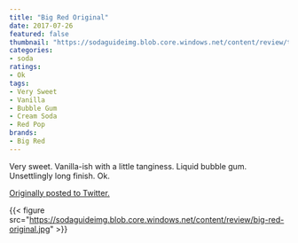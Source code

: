 ```yaml
---
title: "Big Red Original"
date: 2017-07-26
featured: false
thumbnail: "https://sodaguideimg.blob.core.windows.net/content/review/thumbs/big-red-original.jpg"
categories:
- soda
ratings:
- Ok
tags:
- Very Sweet
- Vanilla
- Bubble Gum
- Cream Soda
- Red Pop
brands:
- Big Red
---
```


Very sweet. Vanilla-ish with a little tanginess. Liquid bubble gum. Unsettlingly long finish. Ok.

[Originally posted to Twitter.](https://twitter.com/Cavorter/status/890281585995546624)

{{< figure src="https://sodaguideimg.blob.core.windows.net/content/review/big-red-original.jpg" >}}

